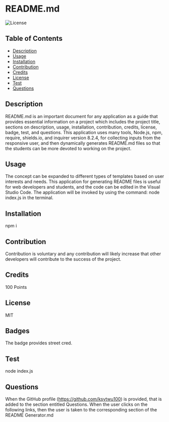 # README.md 
  ![License](https://img.shields.io/badge/license-MIT-blue)
  ## Table of Contents
  * [Description](#description)
  * [Usage](#usage)
  * [Installation](#installation)
  * [Contribution](#contribution)
  * [Credits](#credits)
  * [License](#license)
  * [Test](#test)
  * [Questions](#questions)
  
## Description

README.md is an important document for any application as a guide that provides essential information on a project which includes the project title, sections on description, usage, installation, contribution, credits, license, badge, test, and questions. This application uses many tools, Node.js, npm, require, shields.io, and inquirer version 8.2.4, for collecting inputs from the responsive user, and then dynamically generates README.md files so that the students can be more devoted to working on the project.

## Usage
The concept can be expanded to different types of templates based on user interests and needs. This application for generating README files is useful for web developers and students, and the code can be edited in the Visual Studio Code. The application will be invoked by using the command:  node index.js in the terminal.

## Installation
npm i

## Contribution
Contribution is voluntary and any contribution will likely increase that other  
developers will contribute to the success of the project. 

## Credits 
100 Points 

## License
MIT 

## Badges
The badge provides street cred. 

## Test
node index.js

## Questions
When the GitHub profile (https://github.com/ksytwu100) is provided, that is added to the section entitled Questions.
When the user clicks on the following links, then the user is taken to the corresponding section of the README Generator.md
